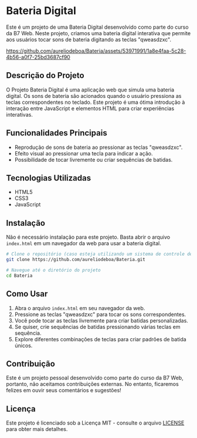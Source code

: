 
# Bateria Digital

Este é um projeto de uma Bateria Digital desenvolvido como parte do curso da B7 Web.
Neste projeto, criamos uma bateria digital interativa que permite aos usuários tocar sons de bateria digitando as teclas "qweasdzxc".



https://github.com/aureliodeboa/Bateria/assets/53971991/1a8e4faa-5c28-4b56-a0f7-25bd3687cf90




## Descrição do Projeto

O Projeto Bateria Digital é uma aplicação web que simula uma bateria digital. Os sons de bateria são acionados quando o usuário pressiona as teclas correspondentes no teclado. Este projeto é uma ótima introdução à interação entre JavaScript e elementos HTML para criar experiências interativas.

## Funcionalidades Principais

- Reprodução de sons de bateria ao pressionar as teclas "qweasdzxc".
- Efeito visual ao pressionar uma tecla para indicar a ação.
- Possibilidade de tocar livremente ou criar sequências de batidas.

## Tecnologias Utilizadas

- HTML5
- CSS3
- JavaScript

## Instalação

Não é necessário instalação para este projeto. Basta abrir o arquivo `index.html` em um navegador da web para usar a bateria digital.

```bash
# Clone o repositório (caso esteja utilizando um sistema de controle de versão)
git clone https://github.com/aureliodeboa/Bateria.git

# Navegue até o diretório do projeto
cd Bateria
```

## Como Usar

1. Abra o arquivo `index.html` em seu navegador da web.
2. Pressione as teclas "qweasdzxc" para tocar os sons correspondentes.
3. Você pode tocar as teclas livremente para criar batidas personalizadas.
4. Se quiser, crie sequências de batidas pressionando várias teclas em sequência.
5. Explore diferentes combinações de teclas para criar padrões de batida únicos.

## Contribuição

Este é um projeto pessoal desenvolvido como parte do curso da B7 Web, portanto, não aceitamos contribuições externas. No entanto, ficaremos felizes em ouvir seus comentários e sugestões!

## Licença

Este projeto é licenciado sob a Licença MIT - consulte o arquivo [LICENSE](LICENSE) para obter mais detalhes.


